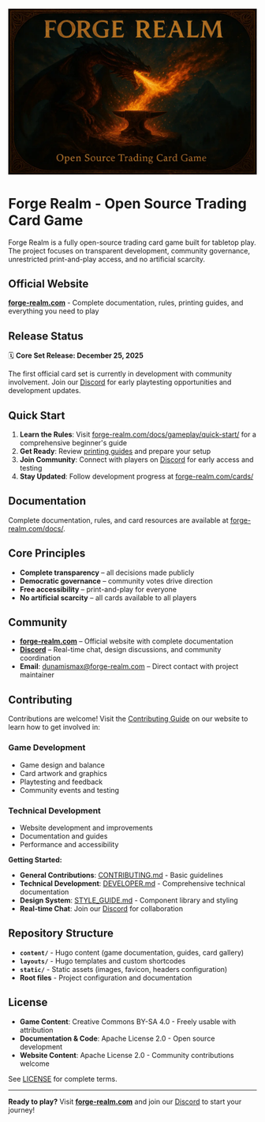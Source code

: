 <p align="center">
  <img src="static/images/forge-realm-main-wide.webp" alt="Forge Realm - Open Source Trading Card Game" width="600" />
</p>

# Forge Realm - Open Source Trading Card Game

Forge Realm is a fully open-source trading card game built for tabletop play. The project focuses on transparent development, community governance, unrestricted print-and-play access, and no artificial scarcity.

## Official Website

**[forge-realm.com](https://forge-realm.com)** - Complete documentation, rules, printing guides, and everything you need to play

## Release Status

🗓️ **Core Set Release: December 25, 2025**

The first official card set is currently in development with community involvement. Join our [Discord](https://discord.gg/KQTY8DfY) for early playtesting opportunities and development updates.

## Quick Start

1. **Learn the Rules**: Visit [forge-realm.com/docs/gameplay/quick-start/](https://forge-realm.com/docs/gameplay/quick-start/) for a comprehensive beginner's guide
2. **Get Ready**: Review [printing guides](https://forge-realm.com/docs/printing/home-printing-guide/) and prepare your setup
3. **Join Community**: Connect with players on [Discord](https://discord.gg/KQTY8DfY) for early access and testing
4. **Stay Updated**: Follow development progress at [forge-realm.com/cards/](https://forge-realm.com/cards/)

## Documentation

Complete documentation, rules, and card resources are available at [forge-realm.com/docs/](https://forge-realm.com/docs/).

## Core Principles

- **Complete transparency** – all decisions made publicly
- **Democratic governance** – community votes drive direction
- **Free accessibility** – print-and-play for everyone
- **No artificial scarcity** – all cards available to all players

## Community

- **[forge-realm.com](https://forge-realm.com)** – Official website with complete documentation
- **[Discord](https://discord.gg/KQTY8DfY)** – Real-time chat, design discussions, and community coordination
- **Email**: [dunamismax@forge-realm.com](mailto:dunamismax@forge-realm.com) – Direct contact with project maintainer

## Contributing

Contributions are welcome! Visit the [Contributing Guide](https://forge-realm.com/contributing/) on our website to learn how to get involved in:

### Game Development

- Game design and balance
- Card artwork and graphics
- Playtesting and feedback
- Community events and testing

### Technical Development

- Website development and improvements
- Documentation and guides
- Performance and accessibility

**Getting Started:**

- **General Contributions**: [CONTRIBUTING.md](CONTRIBUTING.md) - Basic guidelines
- **Technical Development**: [DEVELOPER.md](DEVELOPER.md) - Comprehensive technical documentation
- **Design System**: [STYLE_GUIDE.md](STYLE_GUIDE.md) - Component library and styling
- **Real-time Chat**: Join our [Discord](https://discord.gg/KQTY8DfY) for collaboration

## Repository Structure

- **`content/`** - Hugo content (game documentation, guides, card gallery)
- **`layouts/`** - Hugo templates and custom shortcodes
- **`static/`** - Static assets (images, favicon, headers configuration)
- **Root files** - Project configuration and documentation

## License

- **Game Content**: Creative Commons BY-SA 4.0 - Freely usable with attribution
- **Documentation & Code**: Apache License 2.0 - Open source development
- **Website Content**: Apache License 2.0 - Community contributions welcome

See [LICENSE](LICENSE) for complete terms.

---

**Ready to play?** Visit **[forge-realm.com](https://forge-realm.com)** and join our [Discord](https://discord.gg/KQTY8DfY) to start your journey!
